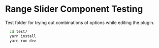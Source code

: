 
# Range Slider Component Testing

Test folder for trying out combinations of options while editing the plugin.

```bash
  cd test/
  yarn install
  yarn run dev
```